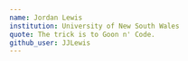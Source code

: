 ```yaml
---
name: Jordan Lewis
institution: University of New South Wales
quote: The trick is to Goon n' Code.
github_user: JJLewis
---
```

